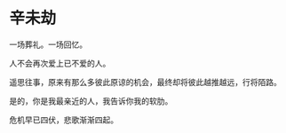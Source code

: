 # 辛未劫

一场葬礼。一场回忆。

人不会再次爱上已不爱的人。

遥思往事，原来有那么多彼此原谅的机会，最终却将彼此越推越远，行将陌路。

是的，你是我最亲近的人，我告诉你我的软肋。

危机早已四伏，悲歌渐渐四起。

